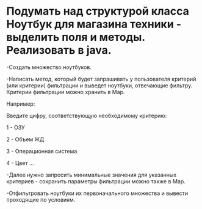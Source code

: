 # Подумать над структурой класса Ноутбук для магазина техники - выделить поля и методы. Реализовать в java.

-Создать множество ноутбуков.

-Написать метод, который будет запрашивать у пользователя критерий (или критерии) фильтрации и выведет ноутбуки, отвечающие фильтру. Критерии фильтрации можно хранить в Map.

Например:

Введите цифру, соответствующую необходимому критерию:

1 - ОЗУ

2 - Объем ЖД

3 - Операционная система

4 - Цвет …

-Далее нужно запросить минимальные значения для указанных критериев - сохранить параметры фильтрации можно также в Map.

-Отфильтровать ноутбуки их первоначального множества и вывести проходящие по условиям.
